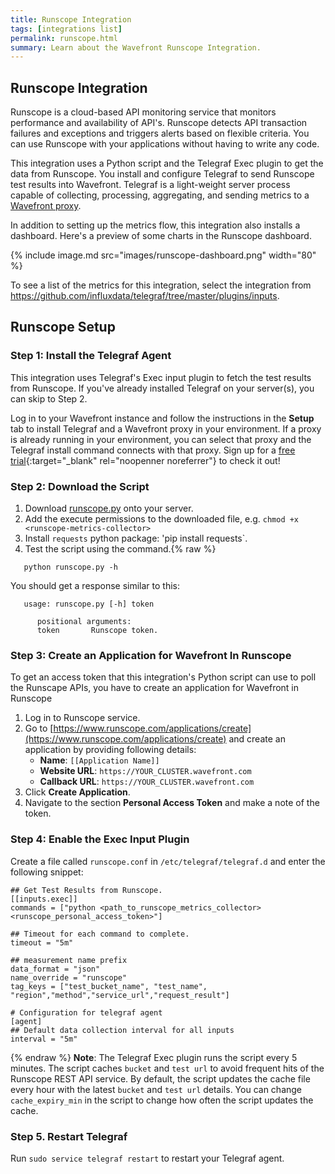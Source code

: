 ```yaml
---
title: Runscope Integration
tags: [integrations list]
permalink: runscope.html
summary: Learn about the Wavefront Runscope Integration.
---
```

## Runscope Integration

Runscope is a cloud-based API monitoring service that monitors performance and availability of API's. Runscope detects API transaction failures and exceptions and triggers alerts based on flexible criteria. You can use Runscope with your applications without having to write any code.

This integration uses a Python script and the Telegraf Exec plugin to get the data from Runscope. You install and configure Telegraf to send Runscope test results into Wavefront. Telegraf is a light-weight server process capable of collecting, processing, aggregating, and sending metrics to a [Wavefront proxy](https://docs.wavefront.com/proxies.html).

In addition to setting up the metrics flow, this integration also installs a dashboard. Here's a preview of some charts in the Runscope dashboard.

{% include image.md src="images/runscope-dashboard.png" width="80" %}


To see a list of the metrics for this integration, select the integration from <https://github.com/influxdata/telegraf/tree/master/plugins/inputs>.
## Runscope Setup



### Step 1: Install the Telegraf Agent
This integration uses Telegraf's Exec input plugin to fetch the test results from Runscope.
If you've already installed Telegraf on your server(s), you can skip to Step 2.

Log in to your Wavefront instance and follow the instructions in the **Setup** tab to install Telegraf and a Wavefront proxy in your environment. If a proxy is already running in your environment, you can select that proxy and the Telegraf install command connects with that proxy. Sign up for a [free trial](http://wavefront.com/sign-up/?utm_source=docs.vmware.com&utm_medium=referral&utm_campaign=docs-front-page){:target="_blank" rel="noopenner noreferrer"} to check it out!

### Step 2: Download the Script

1. Download [runscope.py](https://raw.githubusercontent.com/wavefrontHQ/integrations/master/runscope/runscope.py) onto your server.
2. Add the execute permissions to the downloaded file, e.g. `chmod +x <runscope-metrics-collector>`
3. Install `requests` python package: 'pip install requests`.
4. Test the script using the command.{% raw %}
```
   python runscope.py -h
```

   You should get a response similar to this:

```
   usage: runscope.py [-h] token

      positional arguments:
      token       Runscope token.
```
 
### Step 3: Create an Application for Wavefront In Runscope

To get an access token that this integration's Python script can use to poll the Runscape APIs, you have to create an application for Wavefront in Runscope

1. Log in to Runscope service.
2. Go to [https://www.runscope.com/applications/create](https://www.runscope.com/applications/create) and create an application by providing following details: 
     * **Name**: `[[Application Name]]`
     * **Website URL**: `https://YOUR_CLUSTER.wavefront.com`
     * **Callback URL**: `https://YOUR_CLUSTER.wavefront.com`
3. Click **Create Application**.
4. Navigate to the section **Personal Access Token** and make a note of the token.


### Step 4: Enable the Exec Input Plugin

Create a file called `runscope.conf` in `/etc/telegraf/telegraf.d` and enter the following snippet:

```
## Get Test Results from Runscope. 
[[inputs.exec]]
commands = ["python <path_to_runscope_metrics_collector> <runscope_personal_access_token>"]

## Timeout for each command to complete.
timeout = "5m"

## measurement name prefix
data_format = "json"
name_override = "runscope"
tag_keys = ["test_bucket_name", "test_name", "region","method","service_url","request_result"]

# Configuration for telegraf agent
[agent]
## Default data collection interval for all inputs
interval = "5m"

```
{% endraw %}
**Note**: The Telegraf Exec plugin runs the script every 5 minutes.  The script caches `bucket` and `test url` to avoid frequent hits of the Runscope REST API service. By default, the script updates the cache file every hour with the latest `bucket` and `test url` details. You can change `cache_expiry_min` in the script to change how often the script updates the cache. 

### Step 5. Restart Telegraf

Run `sudo service telegraf restart` to restart your Telegraf agent.


